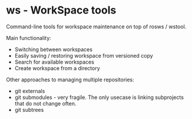 ws - WorkSpace tools
================

Command-line tools for workspace maintenance on top of rosws / wstool.

Main functionality:
 * Switching between workspaces
 * Easily saving / restoring workspace from versioned copy
 * Search for available workspaces
 * Create workspace from a directory

Other approaches to managing multiple repositories:
 * git externals
 * git submodules - very fragile. The only usecase is linking subprojects that do not change often. 
 * git subtrees
